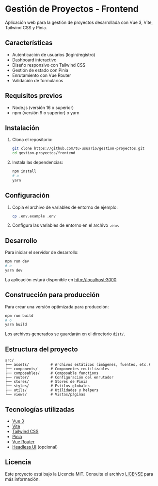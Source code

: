 # Gestión de Proyectos - Frontend

Aplicación web para la gestión de proyectos desarrollada con Vue 3, Vite, Tailwind CSS y Pinia.

## Características

- Autenticación de usuarios (login/registro)
- Dashboard interactivo
- Diseño responsivo con Tailwind CSS
- Gestión de estado con Pinia
- Enrutamiento con Vue Router
- Validación de formularios

## Requisitos previos

- Node.js (versión 16 o superior)
- npm (versión 9 o superior) o yarn

## Instalación

1. Clona el repositorio:
   ```bash
   git clone https://github.com/tu-usuario/gestion-proyectos.git
   cd gestion-proyectos/frontend
   ```

2. Instala las dependencias:
   ```bash
   npm install
   # o
   yarn
   ```

## Configuración

1. Copia el archivo de variables de entorno de ejemplo:
   ```bash
   cp .env.example .env
   ```

2. Configura las variables de entorno en el archivo `.env`.

## Desarrollo

Para iniciar el servidor de desarrollo:

```bash
npm run dev
# o
yarn dev
```

La aplicación estará disponible en [http://localhost:3000](http://localhost:3000).

## Construcción para producción

Para crear una versión optimizada para producción:

```bash
npm run build
# o
yarn build
```

Los archivos generados se guardarán en el directorio `dist/`.

## Estructura del proyecto

```
src/
├── assets/          # Archivos estáticos (imágenes, fuentes, etc.)
├── components/      # Componentes reutilizables
├── composables/     # Composable functions
├── router/          # Configuración del enrutador
├── stores/          # Stores de Pinia
├── styles/          # Estilos globales
├── utils/           # Utilidades y helpers
└── views/           # Vistas/páginas
```

## Tecnologías utilizadas

- [Vue 3](https://v3.vuejs.org/)
- [Vite](https://vitejs.dev/)
- [Tailwind CSS](https://tailwindcss.com/)
- [Pinia](https://pinia.vuejs.org/)
- [Vue Router](https://router.vuejs.org/)
- [Headless UI](https://headlessui.dev/) (opcional)

## Licencia

Este proyecto está bajo la Licencia MIT. Consulta el archivo [LICENSE](LICENSE) para más información.

